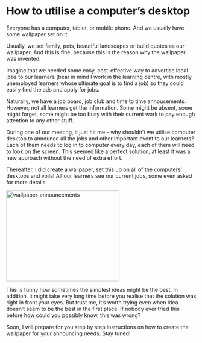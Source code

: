 # How to utilise a computer’s desktop

Everyone has a computer, tablet, or mobile phone. And we usually have some wallpaper set on it.

Usually, we set family, pets, beautiful landscapes or build quotes as our wallpaper. And this is fine, because this is the reason why the wallpaper was invented.

<!--more-->

Imagine that we needed some easy, cost-effective way to advertise local jobs to our learners (bear in mind I work in the learning centre, with mostly unemployed learners whose ultimate goal is to find a job) so they could easily find the ads and apply for jobs.

Naturally, we have a job board, job club and time to time annoucements. However, not all learners get the information. Some might be absent, some might forget, some might be too busy with their current work to pay enough attention to any other stuff.

During one of our meeting, it just hit me &#8211; why shouldn&#8217;t we utilise computer desktop to announce all the jobs and other important event to our learners? Each of them needs to log in to computer every day, each of them will need to look on the screen. This seemed like a perfect solution, at least it was a new approach without the need of extra effort.

Thereafter, I did create a wallpaper, set this up on all of the computers&#8217; desktops and voila! All our learners see our current jobs, some even asked for more details.

[<img loading="lazy" class="alignnone wp-image-232 size-medium" src="https://i1.wp.com/kamilpro.com/wp-content/uploads/2015/07/Wallpaper-300x240.jpg?resize=300%2C240&#038;ssl=1" alt="wallpaper-announcements" width="300" height="240" data-recalc-dims="1" />][1]

This is funny how sometimes the simplest ideas might be the best. In addition, it might take very long time before you realise that the solution was right in front your eyes. But trust me, it&#8217;s worth trying even when idea doesn&#8217;t seem to be the best in the first place. If nobody ever tried this before how could you possibly know, this was wrong?

Soon, I will prepare for you step by step instructions on how to create the wallpaper for your announcing needs. Stay tuned!

 [1]: https://i2.wp.com/kamilpro.com/wp-content/uploads/2015/07/Wallpaper.jpg?ssl=1

